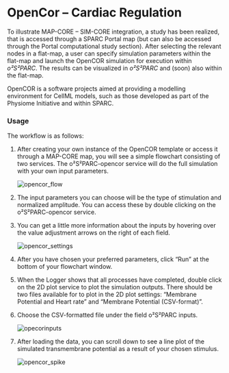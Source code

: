 # OpenCor – Cardiac Regulation

To illustrate MAP-CORE – SIM-CORE integration, a study has been realized, that is accessed through a SPARC Portal map (but can also be accessed through the Portal computational study section). After selecting the relevant nodes in a flat-map, a user can specify simulation parameters within the flat-map and launch the OpenCOR simulation for execution within *o²S²PARC*. The results can be visualized in *o²S²PARC* and (soon) also within the flat-map.

OpenCOR is a software projects aimed at providing a modelling environment for CellML models, such as those developed as part of the Physiome Initiative and within SPARC.

### Usage
The workflow is as follows:

1. After creating your own instance of the OpenCOR template or access it through a MAP-CORE map, you will see a simple flowchart consisting of two services. The o²S²PARC-opencor service will do the full simulation with your own input parameters.

    ![opencor_flow](https://user-images.githubusercontent.com/32800795/61585149-741ae400-ab55-11e9-8a40-605192454acf.JPG ':size=600%')

2. The input parameters you can choose will be the type of stimulation and normalized amplitude. You can access these by double clicking on the o²S²PARC-opencor service.

3. You can get a little more information about the inputs by hovering over the value adjustment arrows on the right of each field.

    ![opencor_settings](https://user-images.githubusercontent.com/32800795/61585148-741ae400-ab55-11e9-8c51-6512bd65e6c9.JPG ':size=600%')

4. After you have chosen your preferred parameters, click “Run” at the bottom of your flowchart window.

5. When the Logger shows that all processes have completed, double click on the 2D plot service to plot the simulation outputs.
   There should be two files available for to plot in the 2D plot settings:
“Membrane Potential and Heart rate” and “Membrane Potential (CSV-format)”.

7. Choose the CSV-formatted file under the field o²S²PARC inputs.

    ![opecorinputs](https://user-images.githubusercontent.com/32800795/61640302-5d7fa480-ac9d-11e9-9ca0-2fd79d9cacea.JPG)

8. After loading the data, you can scroll down to see a line plot of the simulated transmembrane potential as a result of your chosen stimulus.

    ![opencor_spike](https://user-images.githubusercontent.com/32800795/61585147-741ae400-ab55-11e9-854d-7f690f9f7982.JPG)

